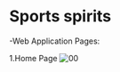 # Sports spirits

-Web Application Pages:

1.Home Page
![00](https://github.com/Filip-ShabanoskiVp/sports-spirits/assets/52547885/e80b72d6-70e9-4214-b9e6-8ec670a7e5f5)



